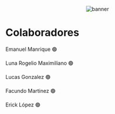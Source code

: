 <p align="center">
  <img src="https://drive.google.com/uc?export=view&id=1R-hpjR_RI8h8cK6rPnLC9uqDRu-Ydwbw" alt="banner"/>
</p>


# Colaboradores

Emanuel Manrique :green_circle:

Luna Rogelio Maximiliano :green_circle:

Lucas Gonzalez :green_circle:

Facundo Martinez :green_circle:

Erick López :green_circle:
